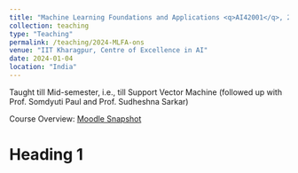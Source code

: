 ```yaml
---
title: "Machine Learning Foundations and Applications <q>AI42001</q>, 2024 Spring, IIT Kharagpur"
collection: teaching
type: "Teaching"
permalink: /teaching/2024-MLFA-ons
venue: "IIT Kharagpur, Centre of Excellence in AI"
date: 2024-01-04
location: "India"
---
```

   Taught till Mid-semester, i.e., till Support Vector Machine (followed up with Prof. Somdyuti Paul and Prof. Sudheshna Sarkar) 
   
   Course Overview: <a href="../files/Teaching_MLFA_2024_spring_ons.pdf">Moodle Snapshot</a>

Heading 1
======
  
  
   

